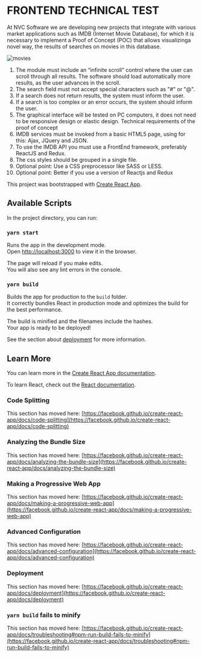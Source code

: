 # FRONTEND TECHNICAL TEST

At NVC Software we are developing new projects that integrate with various market applications such as IMDB (Internet Movie Database), for which it is necessary to implement a Proof of Concept (POC) that allows visualizinga novel way, the results of searches on movies in this database.

![movies](https://user-images.githubusercontent.com/28121770/100539428-66bf4080-3204-11eb-8c58-6e3c01de416b.png)


1. The module must include an “infinite scroll” control where the user can
scroll through all results. The software should load
automatically more results, as the user advances in the scroll.
2. The search field must not accept special characters such as "#" or "@".
3. If a search does not return results, the system must inform the user.
4. If a search is too complex or an error occurs, the system should
inform the user.
5. The graphical interface will be tested on PC computers, it does not need to be
responsive design or elastic design.
Technical requirements of the proof of concept
1. IMDB services must be invoked from a basic HTML5 page, using
for this: Ajax, JQuery and JSON.
2. To use the IMDB API you must use a FrontEnd framework,
preferably ReactJS and Redux.
3. The css styles should be grouped in a single file.
4. Optional point: Use a CSS preprocessor like SASS or LESS.
5. Optional point: Better if you use a version of Reactjs and Redux

This project was bootstrapped with [Create React App](https://github.com/facebook/create-react-app).

## Available Scripts

In the project directory, you can run:

### `yarn start`

Runs the app in the development mode.\
Open [http://localhost:3000](http://localhost:3000) to view it in the browser.

The page will reload if you make edits.\
You will also see any lint errors in the console.

### `yarn build`

Builds the app for production to the `build` folder.\
It correctly bundles React in production mode and optimizes the build for the best performance.

The build is minified and the filenames include the hashes.\
Your app is ready to be deployed!

See the section about [deployment](https://facebook.github.io/create-react-app/docs/deployment) for more information.

## Learn More

You can learn more in the [Create React App documentation](https://facebook.github.io/create-react-app/docs/getting-started).

To learn React, check out the [React documentation](https://reactjs.org/).

### Code Splitting

This section has moved here: [https://facebook.github.io/create-react-app/docs/code-splitting](https://facebook.github.io/create-react-app/docs/code-splitting)

### Analyzing the Bundle Size

This section has moved here: [https://facebook.github.io/create-react-app/docs/analyzing-the-bundle-size](https://facebook.github.io/create-react-app/docs/analyzing-the-bundle-size)

### Making a Progressive Web App

This section has moved here: [https://facebook.github.io/create-react-app/docs/making-a-progressive-web-app](https://facebook.github.io/create-react-app/docs/making-a-progressive-web-app)

### Advanced Configuration

This section has moved here: [https://facebook.github.io/create-react-app/docs/advanced-configuration](https://facebook.github.io/create-react-app/docs/advanced-configuration)

### Deployment

This section has moved here: [https://facebook.github.io/create-react-app/docs/deployment](https://facebook.github.io/create-react-app/docs/deployment)

### `yarn build` fails to minify

This section has moved here: [https://facebook.github.io/create-react-app/docs/troubleshooting#npm-run-build-fails-to-minify](https://facebook.github.io/create-react-app/docs/troubleshooting#npm-run-build-fails-to-minify)
